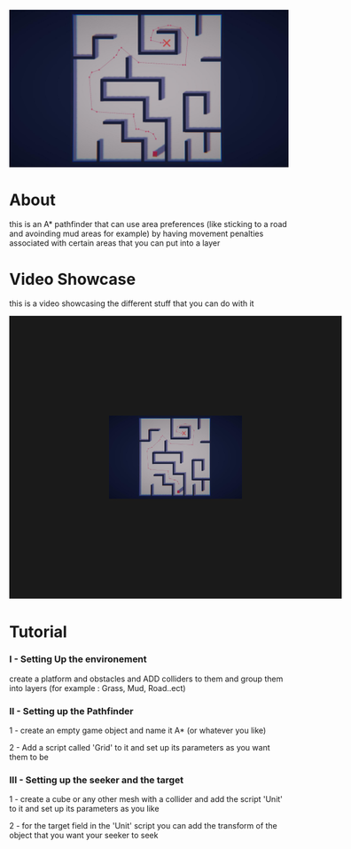 ![Design and Development](https://github.com/yacineKahlerras/A-Star-Pathfinding/blob/main/PathExample.jpg)

# About
this is an A* pathfinder that can use area preferences (like sticking to a road and avoinding mud areas for example) by having movement penalties associated with certain areas that you can put into a layer

# Video Showcase
this is a video showcasing the different stuff that you can do with it


<a href="https://www.youtube.com/watch?feature=player_embedded&v=wNiQDz2-Mu8
" target="_blank"><img src="https://github.com/yacineKahlerras/A-Star-Pathfinding/blob/main/PathExample.jpg" 
alt="IMAGE ALT TEXT HERE" width="240" height="150" border="180" /></a>

# Tutorial

### I - Setting Up the environement

create a platform and obstacles and ADD colliders to them and group them into layers (for example : Grass, Mud, Road..ect)

### II - Setting up the Pathfinder

1 - create an empty game object and name it A* (or whatever you like)

2 - Add a script called 'Grid' to it and set up its parameters as you want them to be

### III - Setting up the seeker and the target

1 - create a cube or any other mesh with a collider and add the script 'Unit' to it and set up its parameters as you like

2 - for the target field in the 'Unit' script you can add the transform of the object that you want your seeker to seek
